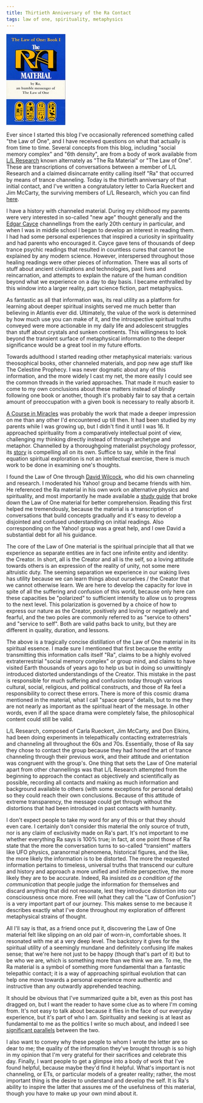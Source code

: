 ```yaml
---
title: Thirtieth Anniversary of the Ra Contact
tags: law of one, spirituality, metaphysics
---
```

![The Ra Material Cover](/images/ra.jpg "The Ra Material")

Ever since I started this blog I've occasionally referenced something called "the Law of One", and I have received questions on what that actually is from time to time. Several concepts from this blog, including "social memory complex" and "6th density", are from a body of work available from [L/L Research](http://llresearch.org) known alternately as "The Ra Material" or "The Law of One". These are transcriptions of conversations between a member of L/L Research and a claimed disincarnate entity calling itself "Ra" that occurred by means of trance channeling. Today is the thirtieth anniversary of that initial contact, and I've written a congratulatory letter to Carla Rueckert and Jim McCarty, the surviving members of L/L Research, which you can find [here](/features/on-the-thirtieth-anniversary-of-the-ra-contact/).

I have a history with channeled material. During my childhood my parents were very interested in so-called "new age" thought generally and the [Edgar Cayce](http://en.wikipedia.org/wiki/Edgar_Cayce) channellings from the early 20th century in particular, and when I was in middle school I began to develop an interest in reading them. I had had some personal experiences that inspired a curiosity in spirituality and had parents who encouraged it. Cayce gave tens of thousands of deep trance psychic readings that resulted in countless cures that cannot be explained by any modern science. However, interspersed throughout those healing readings were other pieces of information. There was all sorts of stuff about ancient civilizations and technologies, past lives and reincarnation, and attempts to explain the nature of the human condition beyond what we experience on a day to day basis. I became enthralled by this window into a larger reality, part science fiction, part metaphysics.

As fantastic as all that information was, its real utility as a platform for learning about deeper spiritual insights served me much better than believing in Atlantis ever did. Ultimately, the value of the work is determined by how much use you can make of it, and the introspective spiritual truths conveyed were more actionable in my daily life and adolescent struggles than stuff about crystals and sunken continents. This willingness to look beyond the transient surface of metaphysical information to the deeper significance would be a great tool in my future efforts.

Towards adulthood I started reading other metaphysical materials: various theosophical books, other channeled materials, and pop new age stuff like The Celestine Prophecy. I was never dogmatic about any of this information, and the more widely I cast my net, the more easily I could see the common threads in the varied approaches. That made it much easier to come to my own conclusions about these matters instead of blindly following one book or another, though it's probably fair to say that a certain amount of preoccupation with a given book is necessary to really absorb it.

[A Course in Miracles](http://acim.org/) was probably the work that made a deeper impression on me than any other I'd encountered up till then. It had been studied by my parents while I was growing up, but I didn't find it until I was 16. It approached spirituality from a comparatively intellectual point of view, challenging my thinking directly instead of through archetype and metaphor. Channelled by a thoroughgoing materialist psychology professor, its [story](http://www.facim.org/bookstore/p-3-absence-from-felicity-the-story-of-helen-schucman-and-her-scribing-of-a-course-in-miracles.aspx) is compelling all on its own. Suffice to say, while in the final equation spiritual exploration is not an  intellectual exercise, there is much work to be done in examining one's thoughts.

I found the Law of One through [David Wilcock](http://divinecosmos.com), who did his own channeling and research. I moderated his Yahoo! group and became friends with him. He referenced the Ra material in his own work on alternative physics and spirituality, and most importantly he made available a [study guide](http://www.spiritofra.com/Ra-section%201.htm) that broke down the Law of One material for better comprehension. Reading this first helped me tremendously, because the material is a transcription of conversations that build concepts gradually and it's easy to develop a disjointed and confused understanding on initial readings. Also corresponding on the Yahoo! group was a great help, and I owe David a substantial debt for all his guidance.

The core of the Law of One material is the spiritual principle that all that we experience as separate entities are in fact one infinite entity and identity: the Creator. In short, all is the Creator and all is the self, so a loving attitude towards others is an expression of the reality of unity, not some mere altruistic duty. The seeming separation we experience in our waking lives has utility because we can learn things about ourselves / the Creator that we cannot otherwise learn. We are here to develop the capacity for love in spite of all the suffering and confusion of this world, because only here can these capacities be "polarized" to sufficient intensity to allow us to progress to the next level. This polarization is governed by a choice of how to express our nature as the Creator, positively and loving or negatively and fearful, and the two poles are commonly referred to as "service to others" and "service to self". Both are valid paths back to unity, but they are different in quality, duration, and lessons.

The above is a tragically concise distillation of the Law of One material in its spiritual essence. I made sure I mentioned that first because the entity transmitting this information calls itself "Ra", claims to be a highly evolved extraterrestrial "social memory complex" or group mind, and claims to have visited Earth thousands of years ago to help us but in doing so unwittingly introduced distorted understandings of the Creator. This mistake in the past is responsible for much suffering and confusion today through various cultural, social, religious, and political constructs, and those of Ra feel a responsibility to correct these errors. There is more of this cosmic drama mentioned in the material, what I call "space opera" details, but to me they are not nearly as important as the spiritual heart of the message. In other words, even if all the space drama were completely false, the philosophical content could still be valid.

L/L Research, composed of Carla Rueckert, Jim McCarty, and Don Elkins, had been doing experiments in telepathically contacting extraterrestrials and channeling all throughout the 60s and 70s. Essentially, those of Ra say they chose to contact the group because they had honed the art of trance channeling through their previous work, and their attitude and orientation was congruent with the group's. One thing that sets the Law of One material apart from other channellings was that L/L Research attempted from the beginning to approach the contact as objectively and scientifically as possible, recording all contacts and making as much information and background available to others (with some exceptions for personal details) so they could reach their own conclusions. Because of this attitude of extreme transparency, the message could get through without the distortions that had been introduced in past contacts with humanity.

I don't expect people to take my word for any of this or that they should even care. I certainly don't consider this material the only source of truth, nor is any claim of exclusivity made on Ra's part. It's not important to me whether everything Ra says is 100% true; in fact, at one point those of Ra state that the more the conversation turns to so-called "transient" matters like UFO physics, paranormal phenomena, historical figures, and the like, the more likely the information is to be distorted. The more the requested information pertains to timeless, universal truths that transcend our culture and history and approach a more unified and infinite perspective, the more likely they are to be accurate. Indeed, Ra insisted _as a condition of the communication_ that people judge the information for themselves and discard anything that did not resonate, lest they introduce distortion into our consciousness once more. Free will (what they call the "Law of Confusion") is a very important part of our journey. This makes sense to me because it describes exactly what I've done throughout my exploration of different metaphysical strains of thought.

All I'll say is that, as a friend once put it, discovering the Law of One material felt like slipping on an old pair of worn-in, comfortable shoes. It resonated with me at a very deep level. The backstory it gives for the spiritual utility of a seemingly mundane and definitely confusing life makes sense; that we're here not just to be happy (though that's part of it) but to be who we are, which is something more than we think we are. To me, the Ra material is a symbol of something more fundamental than a fantastic telepathic contact; it is a way of approaching spiritual evolution that can help one move towards a personal experience more authentic and instructive than any outwardly apprehended teaching.

It should be obvious that I've summarized quite a bit, even as this post has dragged on, but I want the reader to have some clue as to where I'm coming from. It's not easy to talk about because it flies in the face of our everyday experience, but it's part of who I am. Spirituality and seeking is at least as fundamental to me as the politics I write so much about, and indeed I see [significant parallels](/features/the-political-implications-of-the-law-of-one.html) between the two. 

I also want to convey why these people to whom I wrote the letter are so dear to me; the quality of the information they've brought through is so high in my opinion that I'm very grateful for their sacrifices and celebrate this day. Finally, I want people to get a glimpse into a body of work that I've found helpful, because maybe they'd find it helpful. What's important is not channeling, or ETs, or particular models of a greater reality; rather, the most important thing is the desire to understand and develop the self. It is Ra's ability to inspire the latter that assures me of the usefulness of this material, though you have to make up your own mind about it.